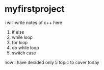 # myfirstproject
i will write notes of c++ here
1) if else
2) while loop
3) for loop
4) do while loop
5) switch case

now I have decided only 5 topic to cover today

